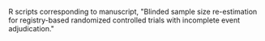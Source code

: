 R scripts corresponding to manuscript, "Blinded sample size re-estimation for registry-based randomized controlled trials with incomplete event adjudication." 
